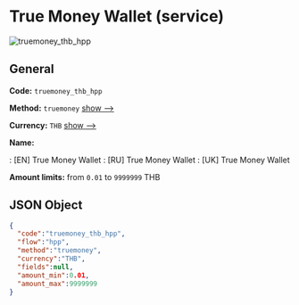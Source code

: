 
# True Money Wallet (service) 
![truemoney_thb_hpp](https://static.openfintech.io/payment_methods/truemoney_thb_hpp/logo.svg?w=400&c=v0.59.26#w200)  

## General 
 
**Code:** `truemoney_thb_hpp` 
 
**Method:** `truemoney` 
 [show -->](/payment-methods/truemoney/) 
 
**Currency:** `THB` [show -->](/currencies/THB/) 
 
**Name:** 
 
:	[EN] True Money Wallet 
:	[RU] True Money Wallet 
:	[UK] True Money Wallet 
 
**Amount limits:** from `0.01` to `9999999` THB 

## JSON Object 

```json
{
  "code":"truemoney_thb_hpp",
  "flow":"hpp",
  "method":"truemoney",
  "currency":"THB",
  "fields":null,
  "amount_min":0.01,
  "amount_max":9999999
}
```  
